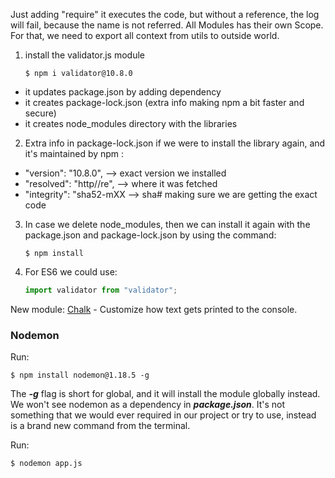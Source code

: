 Just adding "require" it executes the code, but without a reference, the log will fail, because the name is not referred.
All Modules has their own Scope.
For that, we need to export all context from utils to outside world.

1. install the validator.js module
   ```
   $ npm i validator@10.8.0
   ```

- it updates package.json by adding dependency
- it creates package-lock.json (extra info making npm a bit faster and secure)
- it creates node_modules directory with the libraries

2. Extra info in package-lock.json if we were to install the library again, and it's maintained by npm :

- "version": "10.8.0", --> exact version we installed
- "resolved": "http//re", --> where it was fetched
- "integrity": "sha52-mXX --> sha# making sure we are getting the exact code

3. In case we delete node_modules, then we can install it again with the package.json and package-lock.json by using the command:

   ```
   $ npm install
   ```

4. For ES6 we could use:
   ```js
   import validator from "validator";
   ```

New module: [Chalk](https://www.npmjs.com/package/chalk) - Customize how text gets printed to the console.

### Nodemon

Run:

```
$ npm install nodemon@1.18.5 -g
```

The **_-g_** flag is short for global, and it will install the module globally instead. We won't see nodemon as a dependency in **_package.json_**. It's not something that we would ever required in our project or try to use, instead is a brand new command from the terminal.

Run:

```
$ nodemon app.js
```
